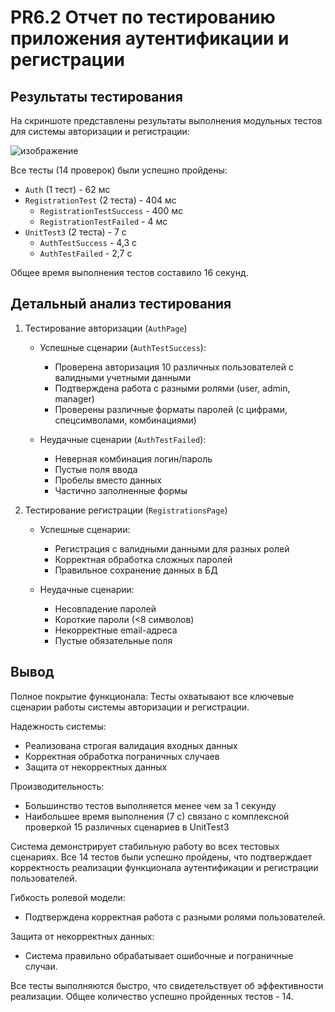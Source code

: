 # PR6.2 Отчет по тестированию приложения аутентификации и регистрации
## Результаты тестирования

На скриншоте представлены результаты выполнения модульных тестов для системы авторизации и регистрации:

![изображение](https://github.com/user-attachments/assets/96a119ac-58af-40a7-8222-a849c8fddf26)

Все тесты (14 проверок) были успешно пройдены:
- `Auth` (1 тест) - 62 мс
- `RegistrationTest` (2 теста) - 404 мс
    - `RegistrationTestSuccess` - 400 мс
    - `RegistrationTestFailed` - 4 мс
- `UnitTest3` (2 теста) - 7 с
    - `AuthTestSuccess` - 4,3 с
    - `AuthTestFailed` - 2,7 с

Общее время выполнения тестов составило 16 секунд.
## Детальный анализ тестирования
1. Тестирование авторизации (`AuthPage`)

    - Успешные сценарии (`AuthTestSuccess`):
        - Проверена авторизация 10 различных пользователей с валидными учетными данными
        - Подтверждена работа с разными ролями (user, admin, manager)
        - Проверены различные форматы паролей (с цифрами, спецсимволами, комбинациями)

    - Неудачные сценарии (`AuthTestFailed`):
        - Неверная комбинация логин/пароль
        - Пустые поля ввода
        - Пробелы вместо данных
        - Частично заполненные формы

2. Тестирование регистрации (`RegistrationsPage`)
    - Успешные сценарии:
        - Регистрация с валидными данными для разных ролей
        - Корректная обработка сложных паролей
        - Правильное сохранение данных в БД

    - Неудачные сценарии:
        - Несовпадение паролей
        - Короткие пароли (<8 символов)
        - Некорректные email-адреса
        - Пустые обязательные поля

## Вывод
Полное покрытие функционала: Тесты охватывают все ключевые сценарии работы системы авторизации и регистрации.

Надежность системы:
- Реализована строгая валидация входных данных
- Корректная обработка пограничных случаев
- Защита от некорректных данных

Производительность:
- Большинство тестов выполняется менее чем за 1 секунду
- Наибольшее время выполнения (7 с) связано с комплексной проверкой 15 различных сценариев в UnitTest3

Система демонстрирует стабильную работу во всех тестовых сценариях. Все 14 тестов были успешно пройдены, что подтверждает корректность реализации функционала аутентификации и регистрации пользователей.

Гибкость ролевой модели: 
- Подтверждена корректная работа с разными ролями пользователей.

Защита от некорректных данных: 
- Система правильно обрабатывает ошибочные и пограничные случаи.

Все тесты выполняются быстро, что свидетельствует об эффективности реализации. Общее количество успешно пройденных тестов - 14.
